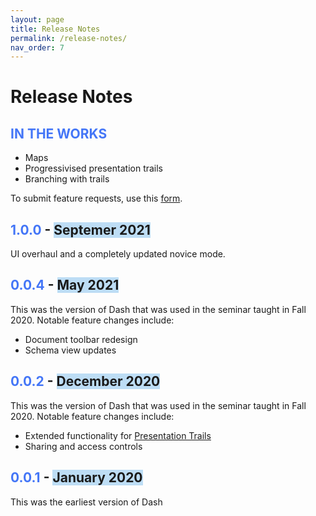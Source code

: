 ```yaml
---
layout: page
title: Release Notes
permalink: /release-notes/
nav_order: 7
---
```

# Release Notes
## <span style="color:#4476f7">**IN THE WORKS**</span>
- Maps
- Progressivised presentation trails
- Branching with trails

To submit feature requests, use this [form](https://forms.gle/yjPYSGzqb2CmqPo47).
## <span style="color:#4476f7">**1.0.0**</span> - <span style="background:#bdddf5">Septemer 2021</span>
UI overhaul and a completely updated novice mode. 

## <span style="color:#4476f7">**0.0.4**</span> - <span style="background:#bdddf5">May 2021</span>
This was the version of Dash that was used in the seminar taught in Fall 2020. Notable feature changes include:
- Document toolbar redesign
- Schema view updates

## <span style="color:#4476f7">**0.0.2**</span> - <span style="background:#bdddf5">December 2020</span>
This was the version of Dash that was used in the seminar taught in Fall 2020. Notable feature changes include:
- Extended functionality for [Presentation Trails](../features/presTrails)
- Sharing and access controls

## <span style="color:#4476f7">**0.0.1**</span> - <span style="background:#bdddf5">January 2020</span>
This was the earliest version of Dash